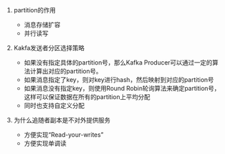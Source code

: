 1. partition的作用

   + 消息存储扩容
   + 并行读写

2. Kakfa发送者分区选择策略

   + 如果没有指定具体的partition号，那么Kafka Producer可以通过一定的算法计算出对应的partition号。
   + 如果消息指定了key，则对key进行hash，然后映射到对应的partition号
   + 如果消息没有指定key，则使用Round Robin轮询算法来确定partition号，这样可以保证数据在所有的partition上平均分配
   + 同时也支持自定义分配

3. 为什么追随者副本是不对外提供服务

   + 方便实现“Read-your-writes”
   + 方便实现单调读

   
